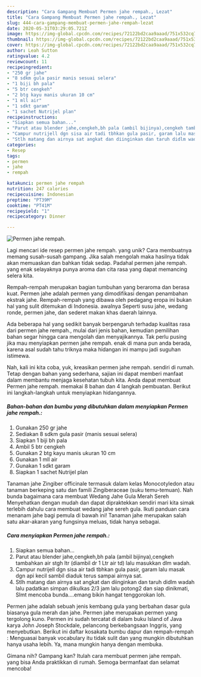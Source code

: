 ```yaml
---
description: "Cara Gampang Membuat Permen jahe rempah., Lezat"
title: "Cara Gampang Membuat Permen jahe rempah., Lezat"
slug: 444-cara-gampang-membuat-permen-jahe-rempah-lezat
date: 2020-05-31T03:29:05.721Z
image: https://img-global.cpcdn.com/recipes/72122bd2caa9aaad/751x532cq70/permen-jahe-rempah-foto-resep-utama.jpg
thumbnail: https://img-global.cpcdn.com/recipes/72122bd2caa9aaad/751x532cq70/permen-jahe-rempah-foto-resep-utama.jpg
cover: https://img-global.cpcdn.com/recipes/72122bd2caa9aaad/751x532cq70/permen-jahe-rempah-foto-resep-utama.jpg
author: Leah Sutton
ratingvalue: 4.2
reviewcount: 11
recipeingredient:
- "250 gr jahe"
- "8 sdkm gula pasir manis sesuai selera"
- "1 biji bh pala"
- "5 btr cengkeh"
- "2 btg kayu manis ukuran 10 cm"
- "1 mll air"
- "1 sdkt garam"
- "1 sachet Nutrijel plan"
recipeinstructions:
- "Siapkan semua bahan..."
- "Parut atau blender jahe,cengkeh,bh pala (ambil bijinya),cengkeh tambahkan air stgh ltr (diambil dr 1 Ltr air td) lalu masukkan dlm wadah."
- "Campur nutrijell dgn sisa air tadi tbhkan gula pasir, garam lalu masak dgn api kecil sambil diaduk terus sampai airnya sat."
- "Stlh matang dan airnya sat angkat dan diinginkan dan taruh didlm wadah lalu padatkan simpan dikulkas 2/3 jam lalu potong2 dan siap dinikmati, Slmt mencoba bunda....emang bikin hangat tenggorokan loh."
categories:
- Resep
tags:
- permen
- jahe
- rempah

katakunci: permen jahe rempah 
nutrition: 247 calories
recipecuisine: Indonesian
preptime: "PT39M"
cooktime: "PT41M"
recipeyield: "1"
recipecategory: Dinner

---
```



![Permen jahe rempah.](https://img-global.cpcdn.com/recipes/72122bd2caa9aaad/751x532cq70/permen-jahe-rempah-foto-resep-utama.jpg)

Lagi mencari ide resep permen jahe rempah. yang unik? Cara membuatnya memang susah-susah gampang. Jika salah mengolah maka hasilnya tidak akan memuaskan dan bahkan tidak sedap. Padahal permen jahe rempah. yang enak selayaknya punya aroma dan cita rasa yang dapat memancing selera kita.

Rempah-rempah merupakan bagian tumbuhan yang beraroma dan berasa kuat. Permen jahe adalah permen yang dimodifikasi dengan penambahan ekstrak jahe. Rempah-rempah yang dibawa oleh pedagang eropa ini bukan hal yang sulit ditemukan di Indonesia. awalnya Seperti susu jahe, wedang ronde, permen jahe, dan sederet makan khas daerah lainnya.

Ada beberapa hal yang sedikit banyak berpengaruh terhadap kualitas rasa dari permen jahe rempah., mulai dari jenis bahan, kemudian pemilihan bahan segar hingga cara mengolah dan menyajikannya. Tak perlu pusing jika mau menyiapkan permen jahe rempah. enak di mana pun anda berada, karena asal sudah tahu triknya maka hidangan ini mampu jadi suguhan istimewa.


Nah, kali ini kita coba, yuk, kreasikan permen jahe rempah. sendiri di rumah. Tetap dengan bahan yang sederhana, sajian ini dapat memberi manfaat dalam membantu menjaga kesehatan tubuh kita. Anda dapat membuat Permen jahe rempah. memakai 8 bahan dan 4 langkah pembuatan. Berikut ini langkah-langkah untuk menyiapkan hidangannya.

<!--inarticleads1-->

##### Bahan-bahan dan bumbu yang dibutuhkan dalam menyiapkan Permen jahe rempah.:

1. Gunakan 250 gr jahe
1. Sediakan 8 sdkm gula pasir (manis sesuai selera)
1. Siapkan 1 biji bh pala
1. Ambil 5 btr cengkeh
1. Gunakan 2 btg kayu manis ukuran 10 cm
1. Gunakan 1 mll air
1. Gunakan 1 sdkt garam
1. Siapkan 1 sachet Nutrijel plan


Tanaman jahe Zingiber officinale termasuk dalam kelas Monocotyledon atau tanaman berkeping satu dan famili Zingiberaceae (suku temu-temuan). Nah bunda bagaimana cara membuat Wedang Jahe Gula Merah Sereh Menyehatkan dengan mudah dan dapat dipraktekkan sendiri mari kita simak terlebih dahulu cara membuat wedang jahe sereh gula. Ikuti panduan cara menanam jahe bagi pemula di bawah ini! Tanaman jahe merupakan salah satu akar-akaran yang fungsinya meluas, tidak hanya sebagai. 

<!--inarticleads2-->

##### Cara menyiapkan Permen jahe rempah.:

1. Siapkan semua bahan...
1. Parut atau blender jahe,cengkeh,bh pala (ambil bijinya),cengkeh tambahkan air stgh ltr (diambil dr 1 Ltr air td) lalu masukkan dlm wadah.
1. Campur nutrijell dgn sisa air tadi tbhkan gula pasir, garam lalu masak dgn api kecil sambil diaduk terus sampai airnya sat.
1. Stlh matang dan airnya sat angkat dan diinginkan dan taruh didlm wadah lalu padatkan simpan dikulkas 2/3 jam lalu potong2 dan siap dinikmati, Slmt mencoba bunda....emang bikin hangat tenggorokan loh.


Permen jahe adalah sebuah jenis kembang gula yang berbahan dasar gula biasanya gula merah dan jahe. Permen jahe merupakan permen yang tergolong kuno. Permen ini sudah tercatat di dalam buku Island of Java karya John Joseph Stockdale, pelancong berkebangsaan Inggris, yang menyebutkan. Berikut ini daftar kosakata bumbu dapur dan rempah-rempah : Menguasai banyak vocabulary itu tidak sulit dan yang mungkin dibutuhkan hanya usaha lebih. Ya, mana mungkin hanya dengan membuka. 

Gimana nih? Gampang kan? Itulah cara membuat permen jahe rempah. yang bisa Anda praktikkan di rumah. Semoga bermanfaat dan selamat mencoba!
